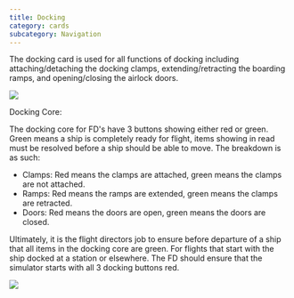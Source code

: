 ```yaml
---
title: Docking
category: cards
subcategory: Navigation
---
```

The docking card is used for all functions of docking including attaching/detaching the docking clamps, extending/retracting the boarding ramps, and opening/closing the airlock doors.

![](/img/screen-shot-2019-03-17-at-3.55.29-pm.png)



Docking Core: 

The docking core for FD's have 3 buttons showing either red or green. Green means a ship is completely ready for flight, items showing in read must be resolved before a ship should be able to move. The breakdown is as such:

* Clamps: Red means the clamps are attached, green means the clamps are not attached.
* Ramps: Red means the ramps are extended, green means the clamps are retracted.
* Doors: Red means the doors are open, green means the doors are closed.

Ultimately, it is the flight directors job to ensure before departure of a ship that all items in the docking core are green. For flights that start with the ship docked at a station or elsewhere. The FD should ensure that the simulator starts with all 3 docking buttons red. 

![](/img/screen-shot-2019-04-26-at-8.48.17-pm.png)
